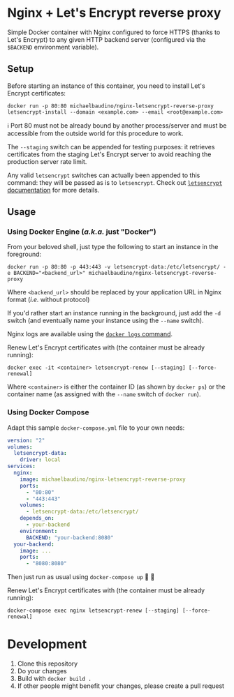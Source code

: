 # Nginx + Let's Encrypt reverse proxy

Simple Docker container with Nginx configured to force HTTPS (thanks to Let's Encrypt) to any given HTTP backend server (configured via the `$BACKEND` environment variable).

## Setup

Before starting an instance of this container, you need to install Let's Encrypt certificates:
```
docker run -p 80:80 michaelbaudino/nginx-letsencrypt-reverse-proxy letsencrypt-install --domain <example.com> --email <root@example.com>
```

:information_source: Port 80 must not be already bound by another process/server and must be accessible from the outside world for this procedure to work.

The `--staging` switch can be appended for testing purposes: it retrieves certificates from the staging Let's Encrypt server to avoid reaching the production server rate limit.

Any valid `letsencrypt` switches can actually been appended to this command: they will be passed as is to `letsencrypt`. Check out [`letsencrypt` documentation](https://certbot.eff.org/docs/using.html) for more details.

## Usage

### Using Docker Engine (_a.k.a._ just "Docker")

From your beloved shell, just type the following to start an instance in the foreground:
```
docker run -p 80:80 -p 443:443 -v letsencrypt-data:/etc/letsencrypt/ -e BACKEND="<backend_url>" michaelbaudino/nginx-letsencrypt-reverse-proxy
```

Where `<backend_url>` should be replaced by your application URL in Nginx format (_i.e._ without protocol)

If you'd rather start an instance running in the background, just add the `-d` switch (and eventually name your instance using the `--name` switch).

Nginx logs are available using the [`docker logs` command](https://docs.docker.com/engine/reference/commandline/logs/).

Renew Let's Encrypt certificates with (the container must be already running):
```
docker exec -it <container> letsencrypt-renew [--staging] [--force-renewal]
```

Where `<container>` is either the container ID (as shown by `docker ps`) or the container name (as assigned with the `--name` switch of `docker run`).

### Using Docker Compose

Adapt this sample `docker-compose.yml` file to your own needs:
```yaml
version: "2"
volumes:
  letsencrypt-data:
    driver: local
services:
  nginx:
    image: michaelbaudino/nginx-letsencrypt-reverse-proxy
    ports:
      - "80:80"
      - "443:443"
    volumes:
      - letsencrypt-data:/etc/letsencrypt/
    depends_on:
      - your-backend
    environment:
      BACKEND: "your-backend:8080"
  your-backend:
    image: ...
    ports:
      - "8080:8080"
```

Then just run as usual using `docker-compose up` :tada: :whale:

Renew Let's Encrypt certificates with (the container must be already running):
```
docker-compose exec nginx letsencrypt-renew [--staging] [--force-renewal]
```

# Development

1. Clone this repository
2. Do your changes
3. Build with `docker build .`
4. If other people might benefit your changes, please create a pull request

